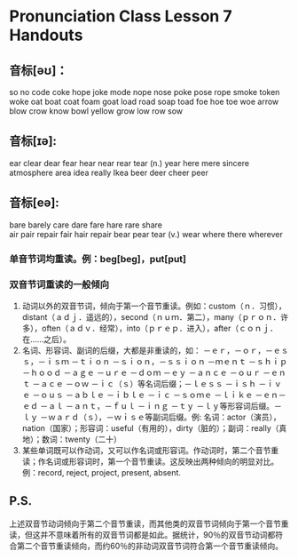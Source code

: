 # Pronunciation Class Lesson 7 Handouts

## 音标[əʊ]：
so  no  code  coke  hope  joke  mode  nope  nose  poke    pose  rope  smoke  token  woke
oat  boat  coat  foam  goat  load  road  soap  toad 
foe  hoe  toe  woe
arrow  blow  crow  know  bowl  yellow  grow  low  row  sow 
## 音标[ɪə]:
ear  clear  dear  fear   hear  near  rear  tear (n.)  year
here  mere  sincere  atmosphere
area  idea  really  Ikea 
beer  deer  cheer  peer  
## 音标[eə]:
bare  barely  care  dare  fare  hare  rare  share  
air  pair  repair  fair  hair  repair 
bear  pear  tear (v.)  wear 
where  there  wherever  


### 单音节词均重读。例：beg[beg]，put[put]
### 双音节词重读的一般倾向
1. 动词以外的双音节词，倾向于第一个音节重读。例如：custom（ｎ．习惯），distant（ａｄｊ．遥远的），second（ｎｕｍ．第二），many（ｐｒｏｎ．许多），often（ａｄｖ．经常），into（ｐｒｅｐ．进入），after（ｃｏｎｊ．在……之后）。
2. 名词、形容词、副词的后缀，大都是非重读的，如：
－ｅｒ，－ｏｒ，－ｅｓｓ，－ｉｓｍ －ｔｉｏｎ －ｓｉｏｎ，－ｓｓｉｏｎ －ｍｅｎｔ －ｓｈｉｐ －ｈｏｏｄ －ａｇｅ －ｕｒｅ －ｄｏｍ －ｅｙ －ａｎｃｅ －ｏｕｒ －ｅｎｔ －ａｃｅ －ｏｗ －ｉｃ（ｓ）等名词后缀；－ｌｅｓｓ －ｉｓｈ －ｉｖｅ －ｏｕｓ －ａｂｌｅ －ｉｂｌｅ －ｉｃ －ｓｏｍｅ －ｌｉｋｅ －ｅｎ－ｅｄ －ａｌ －ａｎｔ，－ｆｕｌ －ｉｎｇ －ｔｙ －ｌｙ等形容词后缀。－ｌｙ －ｗａｒｄ（ｓ），－ｗｉｓｅ等副词后缀。例: 名词：actor（演员），nation（国家）；形容词：useful（有用的），dirty（脏的）；副词：really（真地）；数词：twenty（二十）
3. 某些单词既可以作动词，又可以作名词或形容词。作动词时，第二个音节重读；作名词或形容词时，第一个音节重读。这反映出两种倾向的明显对比。例：record, reject, project, present, absent.

## P.S.
上述双音节动词倾向于第二个音节重读，而其他类的双音节词倾向于第一个音节重读，但这并不意味着所有的双音节词都是如此。据统计，90％的双音节动词都符合第二个音节重读倾向，而约60％的非动词双音节词符合第一个音节重读倾向。